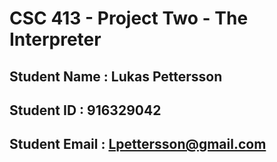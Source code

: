 # CSC 413 - Project Two - The Interpreter

## Student Name  : Lukas Pettersson

## Student ID    : 916329042

## Student Email : Lpettersson@gmail.com
